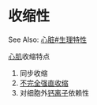 # 收缩性

See Also: [心脏#生理特性](心脏.md#生理特性)

[心肌](心肌.md)收缩特点
1. 同步收缩
2. [不完全强直收缩](不完全强直收缩.md)
3. 对细胞外[钙离子](钙离子.md)依赖性
